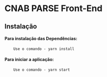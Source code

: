 # CNAB PARSE Front-End

## Instalação

#### Para instalação das Dependências:

        Use o comando - yarn install

#### Para iniciar a aplicação:

        Use o comando - yarn start
